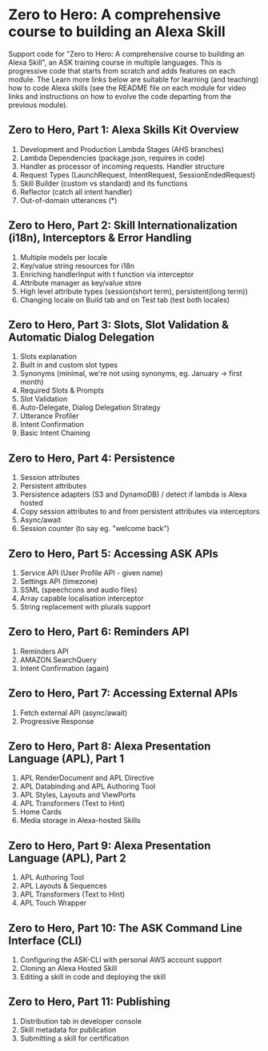 # Zero to Hero: A comprehensive course to building an Alexa Skill

Support code for "Zero to Hero: A comprehensive course to building an Alexa Skill", an ASK training course in multiple languages. This is progressive code that starts from scratch and adds features on each module. The Learn more links below are suitable for learning (and teaching) how to code Alexa skills (see the README file on each module for video links and instructions on how to evolve the code departing from the previous module).

## Zero to Hero, Part 1: Alexa Skills Kit Overview

1. Development and Production Lambda Stages (AHS branches)
2. Lambda Dependencies (package.json, requires in code)
3. Handler as processor of incoming requests. Handler structure
4. Request Types (LaunchRequest, IntentRequest, SessionEndedRequest)
5. Skill Builder (custom vs standard) and its functions
6. Reflector (catch all intent handler)
7. Out-of-domain utterances (*)

## Zero to Hero, Part 2: Skill Internationalization (i18n), Interceptors & Error Handling

1. Multiple models per locale
2. Key/value string resources for i18n
3. Enriching handlerInput with t function via interceptor
4. Attribute manager as key/value store
5. High level attribute types (session(short term), persistent(long term))
6. Changing locale on Build tab and on Test tab (test both locales)

## Zero to Hero, Part 3: Slots, Slot Validation & Automatic Dialog Delegation

1. Slots explanation
2. Built in and custom slot types
3. Synonyms (minimal, we're not using synonyms, eg. January -> first month)
4. Required Slots & Prompts
5. Slot Validation
6. Auto-Delegate, Dialog Delegation Strategy
7. Utterance Profiler
8. Intent Confirmation
9. Basic Intent Chaining

## Zero to Hero, Part 4: Persistence

1. Session attributes
2. Persistent attributes
3. Persistence adapters (S3 and DynamoDB) / detect if lambda is Alexa hosted
4. Copy session attributes to and from persistent attributes via interceptors
5. Async/await
6. Session counter (to say eg. "welcome back")

## Zero to Hero, Part 5: Accessing ASK APIs

1. Service API (User Profile API - given name)
2. Settings API (timezone)
3. SSML (speechcons and audio files)
4. Array capable localisation interceptor
5. String replacement with plurals support

## Zero to Hero, Part 6: Reminders API

1. Reminders API
2. AMAZON.SearchQuery
3. Intent Confirmation (again)

## Zero to Hero, Part 7: Accessing External APIs

1. Fetch external API (async/await)
2. Progressive Response

## Zero to Hero, Part 8: Alexa Presentation Language (APL), Part 1

1. APL RenderDocument and APL Directive
2. APL Databinding and APL Authoring Tool
3. APL Styles, Layouts and ViewPorts
4. APL Transformers (Text to Hint)
5. Home Cards
6. Media storage in Alexa-hosted Skills

## Zero to Hero, Part 9: Alexa Presentation Language (APL), Part 2

1. APL Authoring Tool
2. APL Layouts & Sequences
3. APL Transformers (Text to Hint)
4. APL Touch Wrapper

## Zero to Hero, Part 10: The ASK Command Line Interface (CLI)

1. Configuring the ASK-CLI with personal AWS account support
2. Cloning an Alexa Hosted Skill
3. Editing a skill in code and deploying the skill

## Zero to Hero, Part 11: Publishing

1. Distribution tab in developer console
2. Skill metadata for publication
3. Submitting a skill for certification
